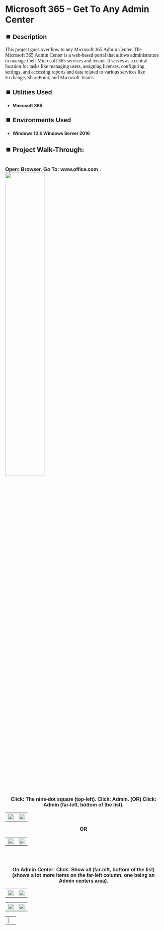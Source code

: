 <h1>Microsoft 365 – Get To Any Admin Center</h1>


<h2 style="font-family: Arial, sans-serif; font-size: 20px; font-weight: bold; margin-top: 24px; margin-bottom: 12px;">
⏹️ Description</h2>

<p style="font-family: Georgia, serif; font-size: 16px; margin-top: 12px; margin-bottom: 12px;">
This project goes over how to any Microsoft 365 Admin Center. The Microsoft 365 Admin Center is a web-based portal that allows administrators to manage their Microsoft 365 services and tenant. It serves as a central location for tasks like managing users, assigning licenses, configuring settings, and accessing reports and data related to various services like Exchange, SharePoint, and Microsoft Teams.
</b>



<h2 style="font-family: Arial, sans-serif; font-size: 20px; font-weight: bold; margin-top: 24px; margin-bottom: 12px;">
⏹️ Utilities Used</h2>
  
<p style="font-family: Georgia, serif; font-size: 16px; margin-top: 12px; margin-bottom: 12px;">
 
 - <b>Microsoft 365</b>



<h2 style="font-family: Arial, sans-serif; font-size: 20px; font-weight: bold; margin-top: 24px; margin-bottom: 12px;"> 
⏹️ Environments Used </h2>

<p style="font-family: Georgia, serif; font-size: 16px; margin-top: 12px; margin-bottom: 12px;">
 
- <b>Windows 10 & Windows Server 2016</b>



<h2 style="font-family: Arial, sans-serif; font-size: 20px; font-weight: bold; margin-top: 24px; margin-bottom: 12px;"> 
<h2>
⏹️ Project Walk-Through:</h2>
 <br/>

</div>
  <span style="font-family: Arial, sans-serif; font-size: 16px;"><b>Open: Browser.  Go To: www.office.com  .
    <br/>
    
  <img src="https://imgur.com/pxoDAGT.png" height="50%" width="50%"/>  
  <br /><br /><br /><br />


  <div style="text-align:center;">
  <span style="font-family: Arial, sans-serif; font-size: 16px;"><b>Click: The nine-dot square (top-left).  Click: Admin.  (OR)  Click: Admin (far-left, bottom of the list).</b></span>  
<br/>

<table>
  <tr>
    <td><img src="https://imgur.com/BtOvwfG.png" height="50%" width="100%" /></td>
    <td><img src="https://imgur.com/4ZED9F9.png" height="50%" width="100%" /></td>
  </tr>
</table>

  <b>OR</b></span>

<table>
  <tr>
    <td><img src="https://imgur.com/BtOvwfG.png" height="50%" width="100%" /></td>
    <td><img src="https://imgur.com/4ZED9F9.png" height="50%" width="100%" /></td>
  </tr>
</table>

<br /><br />


<div style="text-align:center;">
  <span style="font-family: Arial, sans-serif; font-size: 16px;"><b>On Admin Center: Click: Show all (far-left, bottom of the list) (shows a lot more items on the far-left column, one being an Admin centers area).</b></span>  
<br/>

<table>
  <tr>
    <td><img src="https://imgur.com/F4f5YPJ.png" height="50%" width="100%" /></td>
    <td><img src="https://imgur.com/Kfjr2sw.png" height="50%" width="100%" /></td>
  </tr>
</table>

<table>
  <tr>
    <td><img src="https://imgur.com/t4z76AC.png" height="100%" width="100%" /></td>
    <td><img src="https://imgur.com/L0jQ5oX.png" height="100%" width="100%" /></td>
  </tr>
</table>

<table>
  <tr>
    <td><img src="https://imgur.com/iqaYZTl.png" height="50%" width="50%" /></td>
  </tr>
</table>

<br /><br />


